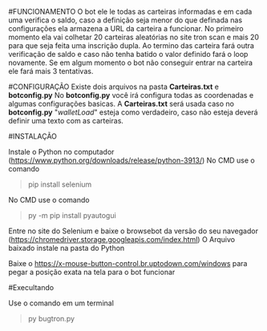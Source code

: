 #FUNCIONAMENTO
O bot ele le todas as carteiras informadas e em cada uma verifica o saldo, caso a definição seja menor do que definada nas configurações ela armazena a URL da carteira a funcionar.
No primeiro momento ela vai colhetar 20 carteiras aleatórias no site tron scan e mais 20 para que seja feita uma inscrição dupla.
Ao termino das carteira fará outra verificação de saldo e caso não tenha batido o valor definido fará o loop novamente.
Se em algum momento o bot não conseguir entrar na carteira ele fará mais 3 tentativas.

#CONFIGURAÇÃO
Existe dois arquivos na pasta **Carteiras.txt** e **botconfig.py**
No **botconfig.py** você irá configura todas as coordenadas e algumas configurações basicas.
A **Carteiras.txt** será usada caso no **botconfig.py** "*walletLoad*" esteja como verdadeiro, caso não esteja deverá definir uma texto com as carteiras.

#INSTALAÇÃO

Instale o Python no computador (https://www.python.org/downloads/release/python-3913/)
No CMD use o comando
>pip install selenium

No CMD use o comando
>py -m pip install pyautogui

Entre no site do Selenium e baixe o browsebot da versão do seu navegador (https://chromedriver.storage.googleapis.com/index.html)
O Arquivo baixado instale na pasta do Python

Baixe o https://x-mouse-button-control.br.uptodown.com/windows para pegar a posição exata na tela para o bot funcionar

#Execultando

Use o comando em um terminal
>py bugtron.py
